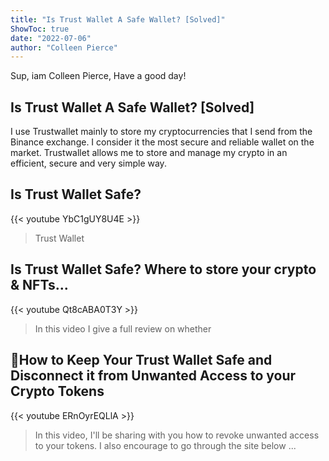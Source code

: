 ```yaml
---
title: "Is Trust Wallet A Safe Wallet? [Solved]"
ShowToc: true 
date: "2022-07-06"
author: "Colleen Pierce" 
---
```


Sup, iam Colleen Pierce, Have a good day!
## Is Trust Wallet A Safe Wallet? [Solved]
I use Trustwallet mainly to store my cryptocurrencies that I send from the Binance exchange. I consider it the most secure and reliable wallet on the market. Trustwallet allows me to store and manage my crypto in an efficient, secure and very simple way.

## Is Trust Wallet Safe?
{{< youtube YbC1gUY8U4E >}}
>Trust Wallet

## Is Trust Wallet Safe? Where to store your crypto & NFTs...
{{< youtube Qt8cABA0T3Y >}}
>In this video I give a full review on whether 

## 🌈How to Keep Your Trust Wallet Safe and Disconnect it from Unwanted Access to your Crypto Tokens
{{< youtube ERnOyrEQLlA >}}
>In this video, I'll be sharing with you how to revoke unwanted access to your tokens. I also encourage to go through the site below ...

